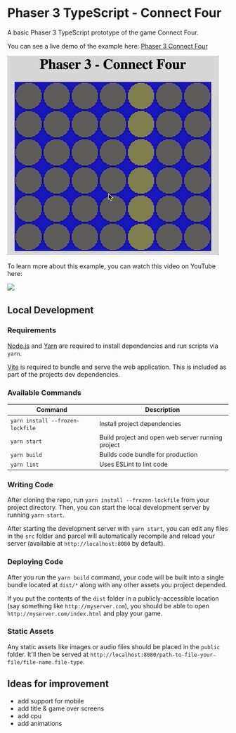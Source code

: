 # Phaser 3 TypeScript - Connect Four

A basic Phaser 3 TypeScript prototype of the game Connect Four.

You can see a live demo of the example here: [Phaser 3 Connect Four](https://devshareacademy.github.io/phaser-3-typescript-games-and-examples/games/connect-four/index.html)

![Example](./docs/example.gif?raw=true)

To learn more about this example, you can watch this video on YouTube here:

[<img src="https://i.ytimg.com/vi/lNXDp78CiT0/hqdefault.jpg">](https://youtu.be/lNXDp78CiT0 "Phaser 3 Tutorial: Creating Game Prototypes - Connect Four")

## Local Development

### Requirements

[Node.js](https://nodejs.org) and [Yarn](https://yarnpkg.com/) are required to install dependencies and run scripts via `yarn`.

[Vite](https://vitejs.dev/) is required to bundle and serve the web application. This is included as part of the projects dev dependencies.

### Available Commands

| Command | Description |
|---------|-------------|
| `yarn install --frozen-lockfile` | Install project dependencies |
| `yarn start` | Build project and open web server running project |
| `yarn build` | Builds code bundle for production |
| `yarn lint` | Uses ESLint to lint code |

### Writing Code

After cloning the repo, run `yarn install --frozen-lockfile` from your project directory. Then, you can start the local development
server by running `yarn start`.

After starting the development server with `yarn start`, you can edit any files in the `src` folder
and parcel will automatically recompile and reload your server (available at `http://localhost:8080`
by default).

### Deploying Code

After you run the `yarn build` command, your code will be built into a single bundle located at
`dist/*` along with any other assets you project depended.

If you put the contents of the `dist` folder in a publicly-accessible location (say something like `http://myserver.com`),
you should be able to open `http://myserver.com/index.html` and play your game.

### Static Assets

Any static assets like images or audio files should be placed in the `public` folder. It'll then be served at `http://localhost:8080/path-to-file-your-file/file-name.file-type`.

## Ideas for improvement

* add support for mobile
* add title & game over screens
* add cpu
* add animations
